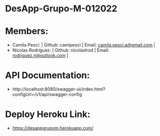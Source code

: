 # DesApp-Grupo-M-012022

# Members:
  - Camila Pesci:  | Github: camipesci |  Email: camila.pesci.a@gmail.com |
  - Nicolas Rodriguez: | Github: nicolaslrod | Email: rodriguez.n@outlook.com |

# API Documentation:
 - http://localhost:8080/swagger-ui/index.html?configUrl=/v1/api/swagger-config

# Deploy Heroku Link:
- https://desappgrupom.herokuapp.com/
